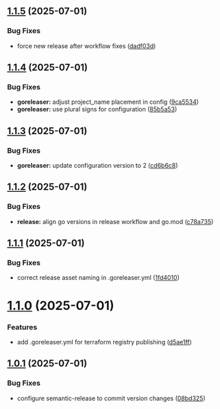 ## [1.1.5](https://github.com/terraform-tacticalrmm/terraform-provider-tacticalrmm/compare/v1.1.4...v1.1.5) (2025-07-01)


### Bug Fixes

* force new release after workflow fixes ([dadf03d](https://github.com/terraform-tacticalrmm/terraform-provider-tacticalrmm/commit/dadf03d8352a57e4741d98197c839b449aa935c8))

## [1.1.4](https://github.com/terraform-tacticalrmm/terraform-provider-tacticalrmm/compare/v1.1.3...v1.1.4) (2025-07-01)


### Bug Fixes

* **goreleaser:** adjust project_name placement in config ([9ca5534](https://github.com/terraform-tacticalrmm/terraform-provider-tacticalrmm/commit/9ca5534451bdfce05a6aa0817a5f74219a68ec51))
* **goreleaser:** use plural signs for configuration ([85b5a53](https://github.com/terraform-tacticalrmm/terraform-provider-tacticalrmm/commit/85b5a5327f5541a0846849ed08543c1ee7bf969a))

## [1.1.3](https://github.com/terraform-tacticalrmm/terraform-provider-tacticalrmm/compare/v1.1.2...v1.1.3) (2025-07-01)


### Bug Fixes

* **goreleaser:** update configuration version to 2 ([cd6b6c8](https://github.com/terraform-tacticalrmm/terraform-provider-tacticalrmm/commit/cd6b6c84501cac5c2fdce5fd9a029ca504e67866))

## [1.1.2](https://github.com/terraform-tacticalrmm/terraform-provider-tacticalrmm/compare/v1.1.1...v1.1.2) (2025-07-01)


### Bug Fixes

* **release:** align go versions in release workflow and go.mod ([c78a735](https://github.com/terraform-tacticalrmm/terraform-provider-tacticalrmm/commit/c78a7357e45eaa34cf3e23af87074d259b26a686))

## [1.1.1](https://github.com/terraform-tacticalrmm/terraform-provider-tacticalrmm/compare/v1.1.0...v1.1.1) (2025-07-01)


### Bug Fixes

* correct release asset naming in .goreleaser.yml ([1fd4010](https://github.com/terraform-tacticalrmm/terraform-provider-tacticalrmm/commit/1fd4010cf83e5a9206adb371bc64a73786169e03))

# [1.1.0](https://github.com/terraform-tacticalrmm/terraform-provider-tacticalrmm/compare/v1.0.1...v1.1.0) (2025-07-01)


### Features

* add .goreleaser.yml for terraform registry publishing ([d5ae1ff](https://github.com/terraform-tacticalrmm/terraform-provider-tacticalrmm/commit/d5ae1ff4f6358895e9d17ac3db6b0d7d3c6d6f04))

## [1.0.1](https://github.com/terraform-tacticalrmm/terraform-provider-tacticalrmm/compare/v1.0.0...v1.0.1) (2025-07-01)


### Bug Fixes

* configure semantic-release to commit version changes ([08bd325](https://github.com/terraform-tacticalrmm/terraform-provider-tacticalrmm/commit/08bd325926840d557cac75eb2349f199261de8b2))
